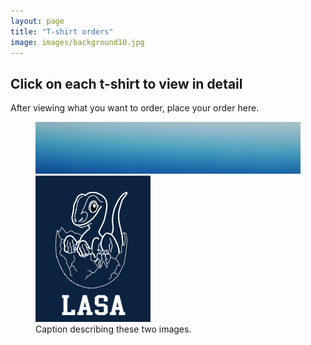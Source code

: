 ```yaml
---
layout: page
title: "T-shirt orders"
image: images/background10.jpg
---
```

## Click on each t-shirt to view in detail
After viewing what you want to order, place your order here.

<figure class="half">
    <a href="/assets/images/Sticker1.jpg"><img src="/images/background10.jpg"></a>
    <a href="/assets/images/image-filename-2-large.jpg"><img src="/images/Sticker2.jpg"></a>
    <figcaption>Caption describing these two images.</figcaption>
</figure>
